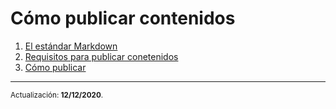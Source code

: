 # Cómo publicar contenidos

1.  [El estándar Markdown](estandar.md)
2.  [Requisitos para publicar conetenidos](requisitos-publicacion.md)
3.  [Cómo publicar](detalles-publicacion.md)

---

<small>Actualización: **12/12/2020**.</small>

